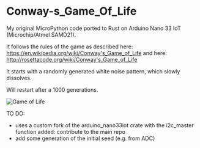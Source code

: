 # Conway-s_Game_Of_Life

My original MicroPython code ported to Rust on Arduino Nano 33 IoT (Microchip/Atmel SAMD21).

It follows the rules of the game as described here: https://en.wikipedia.org/wiki/Conway's_Game_of_Life
and here: http://rosettacode.org/wiki/Conway's_Game_of_Life

It starts with a randomly generated white noise pattern, which slowly dissolves.

Will restart after a 1000 generations.

![Game of Life](conway_L0.gif)

TO DO: 

* uses a custom fork of the arduino_nano33iot crate with the i2c_master function added: contribute to the main repo
* add some generation of the initial seed (e.g. from ADC)


